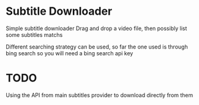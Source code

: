 # Subtitle Downloader
Simple subtitle downloader
Drag and drop a video file, then possibly list some subtitles matchs

Different searching strategy can be used, so far the one used is through bing search so you will need a bing search api key

# TODO
Using the API from main subtitles provider to download directly from them
